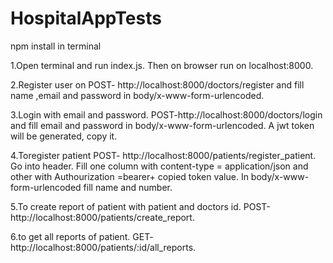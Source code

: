

# HospitalAppTests
npm install in terminal


1.Open terminal and run index.js. Then on browser run on localhost:8000.

2.Register user on POST- http://localhost:8000/doctors/register and fill name ,email and password in body/x-www-form-urlencoded.

3.Login with email and password. POST-http://localhost:8000/doctors/login and fill email and password in body/x-www-form-urlencoded. A jwt token will be generated, copy it.

4.Toregister patient POST- http://localhost:8000/patients/register_patient. Go into header. Fill one column with content-type = application/json and other with Authourization =bearer+ copied token value. In body/x-www-form-urlencoded fill name and number.

5.To create report of patient with patient and doctors id. POST-http://localhost:8000/patients/create_report.

6.to get all reports of patient. GET- http://localhost:8000/patients/:id/all_reports.
